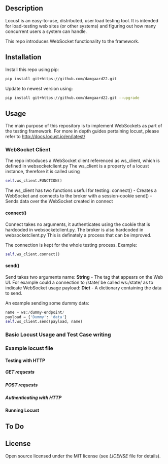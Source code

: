 
## Description

Locust is an easy-to-use, distributed, user load testing tool. It is intended for load-testing web sites (or other systems) and
figuring out how many concurrent users a system can handle.

This repo introduces WebSocket functionality to the framework. 


## Installation
Install this repo using pip:

```bash
pip install git+https://github.com/damgaard22.git
```
Update to newest version using:
```bash
pip install git+https://github.com/damgaard22.git --upgrade
```
## Usage

The main purpose of this repository is to implement WebSockets as part of the testing framework.
For more in depth guides pertaining locust, please refer to http://docs.locust.io/en/latest/

### WebSocket Client

The repo introduces a WebSocket client referenced as ws_client, which is defined in websocketclient.py
The ws_client is a property of a locust instance, therefore it is called using

```python
self.ws_client.FUNCTION()
```

The ws_client has two functions useful for testing:
connect() - Creates a WebSocket and connects to the broker with a session-cookie
send() - Sends data over the WebSocket created in connect

#### connect()
Connect takes no arguments, it authenticates using the cookie that is hardcoded in websocketclient.py.
The broker is also hardcoded in websocketclient.py
This is definately a process that can be improved.

The connection is kept for the whole testing process.
Example:

```python
self.ws_client.connect()
```

#### send()
Send takes two arguments
name: **String** - The tag that appears on the Web UI. For example could a connection to /state/ be called ws:/state/ as to indicate WebSocket usage
payload: **Dict** - A dictionary containing the data to send.

An example sending some dummy data:
```python
name = ws:/dummy-endpoint/
payload = {'Dummy': 'data'}
self.ws_client.send(payload, name)
```
### Basic Locust Usage and Test Case writing

### Example locust file

#### Testing with HTTP

##### GET requests

##### POST requests

##### Authenticating with HTTP

#### Running Locust

## To Do

## License

Open source licensed under the MIT license (see _LICENSE_ file for details).

